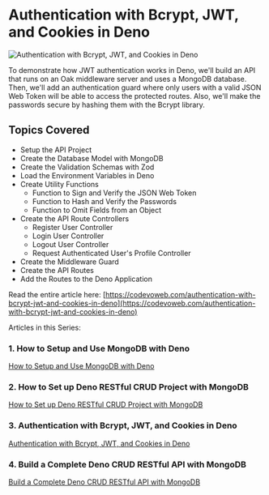 #  Authentication with Bcrypt, JWT, and Cookies in Deno

![ Authentication with Bcrypt, JWT, and Cookies in Deno](https://codevoweb.com/wp-content/uploads/2022/09/Authentication-with-Bcrypt-JWT-and-Cookies-in-Deno.webp)

To demonstrate how JWT authentication works in Deno, we'll build an API that runs on an Oak middleware server and uses a MongoDB database. Then, we'll add an authentication guard where only users with a valid JSON Web Token will be able to access the protected routes. Also, we'll make the passwords secure by hashing them with the Bcrypt library.

## Topics Covered

- Setup the API Project
- Create the Database Model with MongoDB
- Create the Validation Schemas with Zod
- Load the Environment Variables in Deno
- Create Utility Functions
    - Function to Sign and Verify the JSON Web Token
    - Function to Hash and Verify the Passwords
    - Function to Omit Fields from an Object
- Create the API Route Controllers
    - Register User Controller
    - Login User Controller
    - Logout User Controller
    - Request Authenticated User's Profile Controller
- Create the Middleware Guard
- Create the API Routes
- Add the Routes to the Deno Application

Read the entire article here: [https://codevoweb.com/authentication-with-bcrypt-jwt-and-cookies-in-deno](https://codevoweb.com/authentication-with-bcrypt-jwt-and-cookies-in-deno)

Articles in this Series:

### 1. How to Setup and Use MongoDB with Deno

[How to Setup and Use MongoDB with Deno](https://codevoweb.com/setup-and-use-mongodb-with-deno)

### 2. How to Set up Deno RESTful CRUD Project with MongoDB

[How to Set up Deno RESTful CRUD Project with MongoDB](https://codevoweb.com/setup-deno-restful-crud-project-with-mongodb)

### 3. Authentication with Bcrypt, JWT, and Cookies in Deno

[Authentication with Bcrypt, JWT, and Cookies in Deno](https://codevoweb.com/authentication-with-bcrypt-jwt-and-cookies-in-deno)

### 4. Build a Complete Deno CRUD RESTful API with MongoDB

[Build a Complete Deno CRUD RESTful API with MongoDB](https://codevoweb.com/deno-crud-restful-api-with-mongodb)
